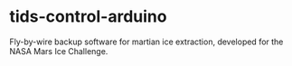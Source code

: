 # tids-control-arduino
Fly-by-wire backup software for martian ice extraction, developed for the NASA Mars Ice Challenge.
